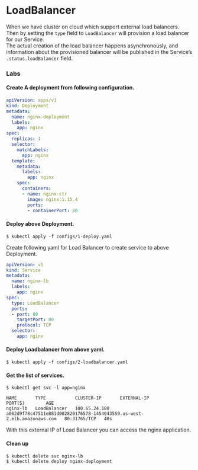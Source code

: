 # LoadBalancer

When we have cluster on cloud which support external load balancers. Then by setting the `type` field to `LoadBalancer` will provision a load balancer for our Service.   
The actual creation of the load balancer happens asynchronously, and information about the provisioned balancer will be published in the Service’s `.status.loadBalancer` field.

### Labs <a id="labs"></a>

#### Create A deployment from following configuration. <a id="create-a-deployment-from-following-configuration"></a>

```yaml
apiVersion: apps/v1
kind: Deployment
metadata:
  name: nginx-deployment
  labels:
    app: nginx
spec:
  replicas: 1
  selector:
    matchLabels:
      app: nginx
  template:
    metadata:
      labels:
        app: nginx
    spec:
      containers:
      - name: nginx-ctr
        image: nginx:1.15.4
        ports:
        - containerPort: 80
```

#### Deploy above Deployment. <a id="deploy-above-deployment"></a>

```text
$ kubectl apply -f configs/1-deploy.yaml
```

Create following yaml for Load Balancer to create service to above Deployment.

```yaml
apiVersion: v1
kind: Service
metadata:
  name: nginx-lb
  labels:
    app: nginx
spec:
  type: LoadBalancer
  ports:
  - port: 80
    targetPort: 80
    protocol: TCP
  selector:
    app: nginx
```

#### Deploy Loadbalancer from above yaml. <a id="deploy-loadbalancer-from-above-yaml"></a>

```text
$ kubectl apply -f configs/2-loadbalancer.yaml 
```

#### Get the list of services. <a id="get-the-list-of-services"></a>

```text
$ kubectl get svc -l app=nginx
```

```text
NAME       TYPE           CLUSTER-IP       EXTERNAL-IP                                                               PORT(S)        AGE
nginx-lb   LoadBalancer   100.65.24.180    a062d9f78c47511e881d002820176578-1454043559.us-west-2.elb.amazonaws.com   80:31765/TCP   48s
```

With this external IP of Load Balancer you can access the nginx application.

#### Clean up <a id="clean-up"></a>

```text
$ kubectl delete svc nginx-lb
$ kubectl delete deploy nginx-deployment
```

